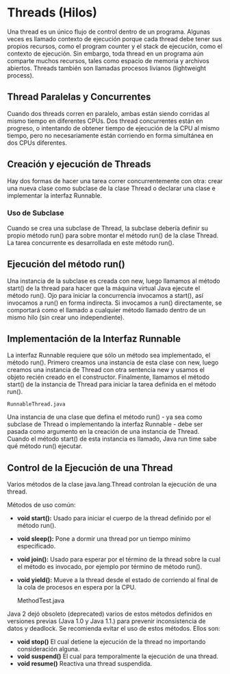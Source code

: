 # Threads (Hilos)

Una thread es un único flujo de control dentro de un programa. Algunas veces es llamado contexto de ejecución porque cada thread debe tener sus propios recursos, como el program counter y el stack de ejecución, como el contexto de ejecución. Sin embargo, toda thread en un programa aún comparte muchos recursos, tales como espacio de memoria  y archivos abiertos. Threads también son llamadas procesos livianos (lightweight process).

## Thread Paralelas y Concurrentes

Cuando dos threads corren en paralelo, ambas están siendo corridas al mismo tiempo en diferentes CPUs. Dos thread concurrentes están en progreso, o intentando de obtener tiempo de ejecución de la CPU al mismo tiempo, pero no necesariamente están corriendo en forma simultánea en dos CPUs diferentes.

## Creación y ejecución de Threads

Hay dos formas de hacer una tarea correr concurrentemente con otra: crear una nueva clase como subclase de la clase Thread o declarar una clase e implementar la interfaz Runnable.

### Uso de Subclase

Cuando se crea una subclase de Thread, la subclase debería definir su propio método run() para sobre montar el método run() de la  clase Thread. La tarea concurrente es desarrollada en este método run().

## Ejecución del método run()

Una instancia de la subclase es creada con new, luego llamamos al método start() de la thread para hacer que la máquina virtual Java ejecute el método run(). Ojo para iniciar la concurrencia invocamos a start(), así invocamos a run() en forma indirecta. Si invocamos a run() directamente, se comportará como el llamado a cualquier método llamado dentro de un mismo hilo (sin crear uno independiente).

## Implementación de la Interfaz Runnable

La interfaz Runnable requiere que sólo un método sea implementado, el método run(). Primero creamos una instancia de esta clase con new, luego creamos una instancia de Thread con otra sentencia new y usamos el objeto recién creado en el constructor. Finalmente, llamamos el método start() de la instancia de Thread para iniciar la tarea definida en el método run().

    RunnableThread.java

Una instancia de una clase que defina el método run() - ya sea como subclase de Thread o implementando la interfaz Runnable - debe ser pasada como argumento en la creación de una instancia de Thread. Cuando el método start() de esta instancia es llamado, Java run  time sabe qué método run() ejecutar.

## Control de la Ejecución de una Thread

Varios métodos de la clase java.lang.Thread controlan la ejecución de una thread.

Métodos de uso común:

- **void start():** Usado para iniciar el cuerpo de la thread definido por el método run().
- **void sleep():** Pone a dormir una thread por un  tiempo mínimo especificado.
- **void join():** Usado para esperar por el término de la thread sobre la cual el método es invocado, por ejemplo por término de método run().
- **void yield():** Mueve a la thread desde el estado de corriendo al final de la cola de procesos en espera por la CPU.

    MethodTest.java

Java 2 dejó obsoleto (deprecated) varios de estos métodos definidos en versiones previas (Java 1.0 y Java 1.1.) para prevenir inconsistencia de datos y deadlock.  Se recomienda evitar el uso de estos métodos. Ellos son:

- **void stop()** El cual detiene la ejecución de la thread no importando consideración alguna.
- **void  suspend()** El cual para temporalmente la ejecución de una thread.
- **void resume()** Reactiva una thread suspendida.
